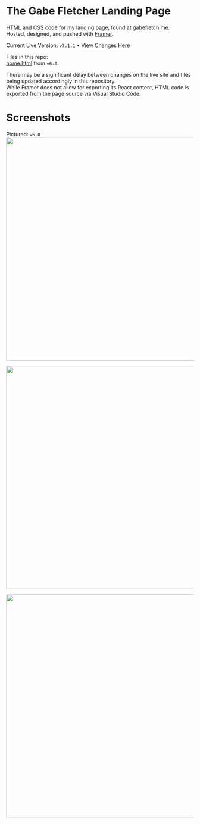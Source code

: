# The Gabe Fletcher Landing Page
HTML and CSS code for my landing page, found at [gabefletch.me](https://gabefletch.me).<br>
Hosted, designed, and pushed with [Framer](https://framer.com).

Current Live Version: `v7.1.1` • [View Changes Here](https://github.com/gabefletch/site/blob/main/changes.md)<br>

Files in this repo:<br>
[home.html](https://github.com/gabefletch/site/blob/main/home.html) from `v6.0`.

There may be a significant delay between changes on the live site and files being updated accordingly in this repository.<br>
While Framer does not allow for exporting its React content, HTML code is exported from the page source via Visual Studio Code.<br>
# Screenshots
Pictured: `v6.0`<br>
<img width="600" src="https://github.com/gabefletch/site/assets/38300939/d7228619-1c4f-43b1-97cc-d00fe114143c"><br>

<img width="600" src="https://github.com/gabefletch/site/assets/38300939/d00687bf-4918-4b91-8195-673bb71c39c6"><br>

<img width="600" src="https://github.com/gabefletch/site/assets/38300939/2008b4d1-ad20-4c5e-a4ac-6511ba72f445"><br>
